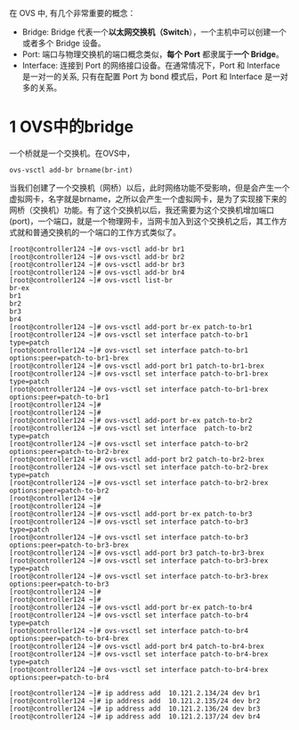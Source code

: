 在 OVS 中, 有几个非常重要的概念：

- Bridge: Bridge 代表一个**以太网交换机（Switch**），一个主机中可以创建一个或者多个 Bridge 设备。
- Port: 端口与物理交换机的端口概念类似，**每个 Port** 都隶属于**一个 Bridge**。
- Interface: 连接到 Port 的网络接口设备。在通常情况下，Port 和 Interface 是一对一的关系, 只有在配置 Port 为 bond 模式后，Port 和 Interface 是一对多的关系。

# 1 OVS中的bridge

一个桥就是一个交换机。在OVS中，

```
ovs-vsctl add-br brname(br-int) 
```

当我们创建了一个交换机（网桥）以后，此时网络功能不受影响，但是会产生一个虚拟网卡，名字就是brname，之所以会产生一个虚拟网卡，是为了实现接下来的网桥（交换机）功能。有了这个交换机以后，我还需要为这个交换机增加端口(port)，一个端口，就是一个物理网卡，当网卡加入到这个交换机之后，其工作方式就和普通交换机的一个端口的工作方式类似了。


```
[root@controller124 ~]# ovs-vsctl add-br br1
[root@controller124 ~]# ovs-vsctl add-br br2
[root@controller124 ~]# ovs-vsctl add-br br3
[root@controller124 ~]# ovs-vsctl add-br br4
[root@controller124 ~]# ovs-vsctl list-br
br-ex
br1
br2
br3
br4
[root@controller124 ~]# ovs-vsctl add-port br-ex patch-to-br1
[root@controller124 ~]# ovs-vsctl set interface patch-to-br1 type=patch
[root@controller124 ~]# ovs-vsctl set interface patch-to-br1 options:peer=patch-to-br1-brex
[root@controller124 ~]# ovs-vsctl add-port br1 patch-to-br1-brex
[root@controller124 ~]# ovs-vsctl set interface patch-to-br1-brex type=patch
[root@controller124 ~]# ovs-vsctl set interface patch-to-br1-brex options:peer=patch-to-br1
[root@controller124 ~]#
[root@controller124 ~]#
[root@controller124 ~]# ovs-vsctl add-port br-ex patch-to-br2
[root@controller124 ~]# ovs-vsctl set interface  patch-to-br2 type=patch
[root@controller124 ~]# ovs-vsctl set interface patch-to-br2 options:peer=patch-to-br2-brex
[root@controller124 ~]# ovs-vsctl add-port br2 patch-to-br2-brex
[root@controller124 ~]# ovs-vsctl set interface patch-to-br2-brex type=patch
[root@controller124 ~]# ovs-vsctl set interface patch-to-br2-brex options:peer=patch-to-br2
[root@controller124 ~]#
[root@controller124 ~]#
[root@controller124 ~]# ovs-vsctl add-port br-ex patch-to-br3
[root@controller124 ~]# ovs-vsctl set interface patch-to-br3 type=patch
[root@controller124 ~]# ovs-vsctl set interface patch-to-br3 options:peer=patch-to-br3-brex
[root@controller124 ~]# ovs-vsctl add-port br3 patch-to-br3-brex
[root@controller124 ~]# ovs-vsctl set interface patch-to-br3-brex type=patch
[root@controller124 ~]# ovs-vsctl set interface patch-to-br3-brex options:peer=patch-to-br3
[root@controller124 ~]#
[root@controller124 ~]#
[root@controller124 ~]# ovs-vsctl add-port br-ex patch-to-br4
[root@controller124 ~]# ovs-vsctl set interface patch-to-br4 type=patch
[root@controller124 ~]# ovs-vsctl set interface patch-to-br4 options:peer=patch-to-br4-brex
[root@controller124 ~]# ovs-vsctl add-port br4 patch-to-br4-brex
[root@controller124 ~]# ovs-vsctl set interface patch-to-br4-brex type=patch
[root@controller124 ~]# ovs-vsctl set interface patch-to-br4-brex options:peer=patch-to-br4

[root@controller124 ~]# ip address add  10.121.2.134/24 dev br1
[root@controller124 ~]# ip address add  10.121.2.135/24 dev br2
[root@controller124 ~]# ip address add  10.121.2.136/24 dev br3
[root@controller124 ~]# ip address add  10.121.2.137/24 dev br4
```
